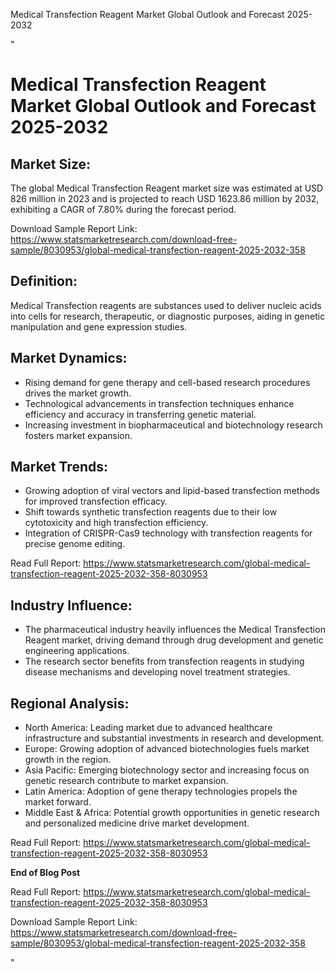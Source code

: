 Medical Transfection Reagent Market Global Outlook and Forecast 2025-2032

"<!DOCTYPE html>
<html lang=""en"">
<head>
<meta charset=""UTF-8"">
<meta name=""viewport"" content=""width=device-width, initial-scale=1.0"">
<title>Medical Transfection Reagent Market Global Outlook and Forecast 2025-2032</title>
</head>
<body>

<h1>Medical Transfection Reagent Market Global Outlook and Forecast 2025-2032</h1>

<h2>Market Size:</h2>
<p>The global Medical Transfection Reagent market size was estimated at USD 826 million in 2023 and is projected to reach USD 1623.86 million by 2032, exhibiting a CAGR of 7.80% during the forecast period.</p>
<p>Download Sample Report Link: <a href='https://www.statsmarketresearch.com/download-free-sample/8030953/global-medical-transfection-reagent-2025-2032-358'>https://www.statsmarketresearch.com/download-free-sample/8030953/global-medical-transfection-reagent-2025-2032-358</a></p>

<h2>Definition:</h2>
<p>Medical Transfection reagents are substances used to deliver nucleic acids into cells for research, therapeutic, or diagnostic purposes, aiding in genetic manipulation and gene expression studies.</p>

<h2>Market Dynamics:</h2>
<ul>
<li>Rising demand for gene therapy and cell-based research procedures drives the market growth.</li>
<li>Technological advancements in transfection techniques enhance efficiency and accuracy in transferring genetic material.</li>
<li>Increasing investment in biopharmaceutical and biotechnology research fosters market expansion.</li>
</ul>

<h2>Market Trends:</h2>
<ul>
<li>Growing adoption of viral vectors and lipid-based transfection methods for improved transfection efficacy.</li>
<li>Shift towards synthetic transfection reagents due to their low cytotoxicity and high transfection efficiency.</li>
<li>Integration of CRISPR-Cas9 technology with transfection reagents for precise genome editing.</li>
</ul>
<p>Read Full Report: <a href='https://www.statsmarketresearch.com/global-medical-transfection-reagent-2025-2032-358-8030953'>https://www.statsmarketresearch.com/global-medical-transfection-reagent-2025-2032-358-8030953</a></p>

<h2>Industry Influence:</h2>
<ul>
<li>The pharmaceutical industry heavily influences the Medical Transfection Reagent market, driving demand through drug development and genetic engineering applications.</li>
<li>The research sector benefits from transfection reagents in studying disease mechanisms and developing novel treatment strategies.</li>
</ul>

<h2>Regional Analysis:</h2>
<ul>
<li>North America: Leading market due to advanced healthcare infrastructure and substantial investments in research and development.</li>
<li>Europe: Growing adoption of advanced biotechnologies fuels market growth in the region.</li>
<li>Asia Pacific: Emerging biotechnology sector and increasing focus on genetic research contribute to market expansion.</li>
<li>Latin America: Adoption of gene therapy technologies propels the market forward.</li>
<li>Middle East & Africa: Potential growth opportunities in genetic research and personalized medicine drive market development.</li>
</ul>
<p>Read Full Report: <a href='https://www.statsmarketresearch.com/global-medical-transfection-reagent-2025-2032-358-8030953'>https://www.statsmarketresearch.com/global-medical-transfection-reagent-2025-2032-358-8030953</a></p>

<p><strong>End of Blog Post</strong></p>

<p>Read Full Report: <a href='https://www.statsmarketresearch.com/global-medical-transfection-reagent-2025-2032-358-8030953'>https://www.statsmarketresearch.com/global-medical-transfection-reagent-2025-2032-358-8030953</a></p>
<p>Download Sample Report Link: <a href='https://www.statsmarketresearch.com/download-free-sample/8030953/global-medical-transfection-reagent-2025-2032-358'>https://www.statsmarketresearch.com/download-free-sample/8030953/global-medical-transfection-reagent-2025-2032-358</a></p>

</body>
</html>"

